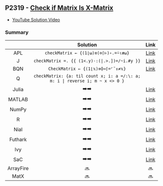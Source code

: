 ## P2319 - [Check if Matrix Is X-Matrix](https://leetcode.com/problems/check-if-matrix-is-x-matrix/)

* [YouTube Solution Video](https://www.youtube.com/watch?v=8ynsN4nJxzU)

### Summary

||Solution|Link|
|:-:|:-:|:-:|
|APL|`checkMatrix ← {(1⌊⍵)≡(⊖⌈⊢)∘.=⍨⍳≢⍵}`|[Link](https://github.com/codereport/LeetCode/blob/master/0299_Problem_1.apl)|
|J|`checkMatrix =. {{ (1<.y)-:(\|.>.])=/~i.#y }}`|[Link](https://github.com/codereport/LeetCode/blob/master/0299_Problem_1.ijs)|
|BQN|`CheckMatrix ← {(1⌊𝕩)≡⌽⊸⌈=⌜˜↕≠𝕩}`|[Link](https://github.com/codereport/LeetCode/blob/master/0299_Problem_1.bqn)|
|Q|`checkMatrix: {a: til count x; i: a =/:\: a; m: i \| reverse i; m ~ x <> 0 }`|
|Julia|:arrow_right::arrow_right:|[Link](https://github.com/codereport/LeetCode/blob/master/0299_Problem_1.jl)|
|MATLAB|:arrow_right::arrow_right:|[Link](https://github.com/codereport/array-language-comparisons/blob/main/code/matlab/checkMatrix.m)|
|NumPy|:arrow_right::arrow_right:|[Link](https://github.com/codereport/LeetCode/blob/master/0299_Problem_1.py)|
|R|:arrow_right::arrow_right:|[Link](https://github.com/codereport/LeetCode/blob/master/0299_Problem_1.r)|
|Nial|:arrow_right::arrow_right:|[Link](https://github.com/codereport/LeetCode/blob/master/0299_Problem_1.nial)|
|Futhark|:arrow_right::arrow_right:|[Link](https://github.com/codereport/LeetCode/blob/master/0299_Problem_1.fut)|
|Ivy|:arrow_right::arrow_right:|[Link](https://github.com/codereport/array-language-comparisons/blob/main/code/ivy/checkmatrix.ivy)| 
|SaC|:arrow_right::arrow_right:|[Link](https://github.com/codereport/LeetCode/blob/master/0299_Problem_1.sac)|
|ArrayFire|:soon:|:soon:|
|MatX|:soon:|:soon:|
